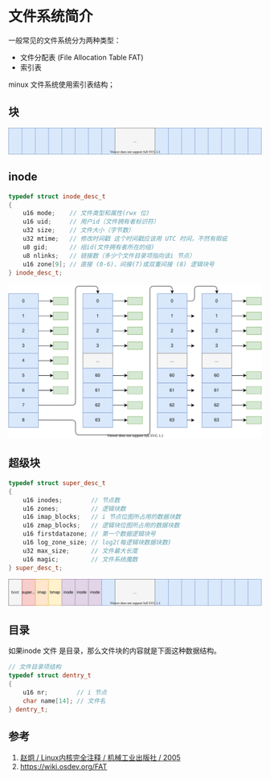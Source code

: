 # 文件系统简介

一般常见的文件系统分为两种类型：

- 文件分配表 (File Allocation Table FAT)
- 索引表

minux 文件系统使用索引表结构；

## 块

![](./images/block.drawio.svg)

## inode

```c++
typedef struct inode_desc_t
{
    u16 mode;    // 文件类型和属性(rwx 位)
    u16 uid;     // 用户id（文件拥有者标识符）
    u32 size;    // 文件大小（字节数）
    u32 mtime;   // 修改时间戳 这个时间戳应该用 UTC 时间，不然有瑕疵
    u8 gid;      // 组id(文件拥有者所在的组)
    u8 nlinks;   // 链接数（多少个文件目录项指向该i 节点）
    u16 zone[9]; // 直接 (0-6)、间接(7)或双重间接 (8) 逻辑块号
} inode_desc_t;
```

![](./images/inode.drawio.svg)

## 超级块

```c++
typedef struct super_desc_t
{
    u16 inodes;        // 节点数
    u16 zones;         // 逻辑块数
    u16 imap_blocks;   // i 节点位图所占用的数据块数
    u16 zmap_blocks;   // 逻辑块位图所占用的数据块数
    u16 firstdatazone; // 第一个数据逻辑块号
    u16 log_zone_size; // log2(每逻辑块数据块数)
    u32 max_size;      // 文件最大长度
    u16 magic;         // 文件系统魔数
} super_desc_t;
```
![](./images/block1.drawio.svg)

## 目录

如果inode 文件 是目录，那么文件块的内容就是下面这种数据结构。

```c++
// 文件目录项结构
typedef struct dentry_t
{
    u16 nr;        // i 节点
    char name[14]; // 文件名
} dentry_t;
```

## 参考

1. [赵炯 / Linux内核完全注释 / 机械工业出版社 / 2005](https://book.douban.com/subject/1231236/)
2. <https://wiki.osdev.org/FAT>
